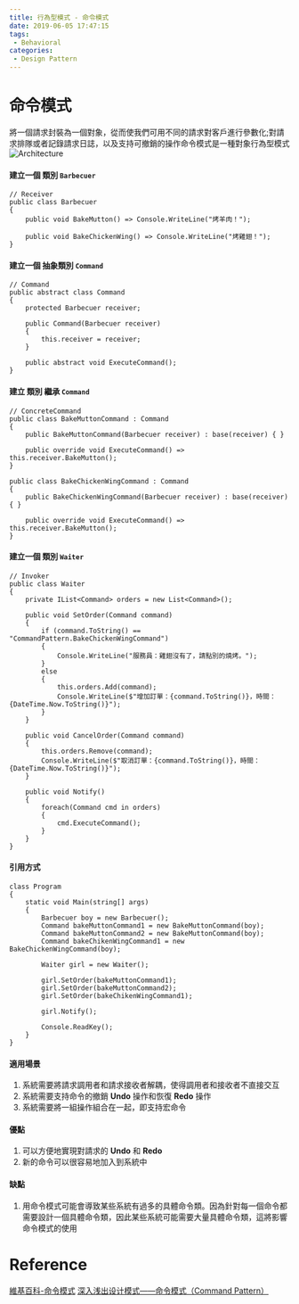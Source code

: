 ```yaml
---
title: 行為型模式 - 命令模式
date: 2019-06-05 17:47:15
tags:
 - Behavioral
categories: 
 - Design Pattern
---
```


# 命令模式
將一個請求封裝為一個對象，從而使我們可用不同的請求對客戶進行參數化;對請求排隊或者記錄請求日誌，以及支持可撤銷的操作命令模式是一種對象行為型模式
![Architecture](1.png)

#### 建立一個 類別 `Barbecuer`
    // Receiver
    public class Barbecuer
    {
        public void BakeMutton() => Console.WriteLine("烤羊肉！");

        public void BakeChickenWing() => Console.WriteLine("烤雞翅！");
    }

#### 建立一個 抽象類別 `Command`
    // Command
    public abstract class Command
    {
        protected Barbecuer receiver;

        public Command(Barbecuer receiver)
        {
            this.receiver = receiver;
        }

        public abstract void ExecuteCommand();
    }

#### 建立 類別 繼承 `Command`
    // ConcreteCommand
    public class BakeMuttonCommand : Command
    {
        public BakeMuttonCommand(Barbecuer receiver) : base(receiver) { }

        public override void ExecuteCommand() => this.receiver.BakeMutton();
    }

    public class BakeChickenWingCommand : Command
    {
        public BakeChickenWingCommand(Barbecuer receiver) : base(receiver) { }

        public override void ExecuteCommand() => this.receiver.BakeMutton();
    }

#### 建立一個 類別 `Waiter`
    // Invoker
    public class Waiter
    {
        private IList<Command> orders = new List<Command>();

        public void SetOrder(Command command)
        {
            if (command.ToString() == "CommandPattern.BakeChickenWingCommand")
            {
                Console.WriteLine("服務員：雞翅沒有了，請點別的燒烤。");
            }
            else
            {
                this.orders.Add(command);
                Console.WriteLine($"增加訂單：{command.ToString()}，時間：{DateTime.Now.ToString()}");
            }
        }

        public void CancelOrder(Command command)
        {
            this.orders.Remove(command);
            Console.WriteLine($"取消訂單：{command.ToString()}，時間：{DateTime.Now.ToString()}");
        }

        public void Notify()
        {
            foreach(Command cmd in orders)
            {
                cmd.ExecuteCommand();
            }
        }
    }

#### 引用方式
    class Program
    {
        static void Main(string[] args)
        {
            Barbecuer boy = new Barbecuer();
            Command bakeMuttonCommand1 = new BakeMuttonCommand(boy);
            Command bakeMuttonCommand2 = new BakeMuttonCommand(boy);
            Command bakeChikenWingCommand1 = new BakeChickenWingCommand(boy);

            Waiter girl = new Waiter();

            girl.SetOrder(bakeMuttonCommand1);
            girl.SetOrder(bakeMuttonCommand2);
            girl.SetOrder(bakeChikenWingCommand1);

            girl.Notify();

            Console.ReadKey();
        }
    }

#### 適用場景
1. 系統需要將請求調用者和請求接收者解耦，使得調用者和接收者不直接交互
2. 系統需要支持命令的撤銷 **Undo** 操作和恢復 **Redo** 操作
3. 系統需要將一組操作組合在一起，即支持宏命令

#### 優點
1. 可以方便地實現對請求的 **Undo** 和 **Redo**
2. 新的命令可以很容易地加入到系統中

#### 缺點
1. 用命令模式可能會導致某些系統有過多的具體命令類。因為針對每一個命令都需要設計一個具體命令類，因此某些系統可能需要大量具體命令類，這將影響命令模式的使用

# Reference
[維基百科-命令模式](https://zh.wikipedia.org/wiki/%E5%91%BD%E4%BB%A4%E6%A8%A1%E5%BC%8F)
[深入浅出设计模式——命令模式（Command Pattern）](https://blog.csdn.net/iamoldpan/article/details/78911846)